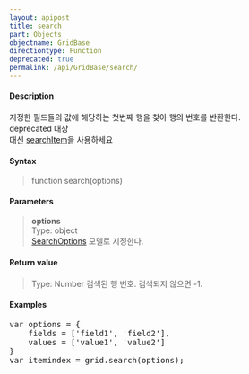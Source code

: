 ```yaml
---
layout: apipost
title: search
part: Objects
objectname: GridBase
directiontype: Function
deprecated: true
permalink: /api/GridBase/search/
---
```



#### Description

 지정한 필드들의 값에 해당하는 첫번째 행을 찾아 행의 번호를 반환한다.  
 deprecated 대상  
 대신 [searchItem](/api/GridBase/searchItem/)을 사용하세요  

#### Syntax

> function search(options)

#### Parameters

> **options**  
> Type: object  
> [SearchOptions](/api/types/SearchOptions/) 모델로 지정한다.  

#### Return value

> Type: Number
> 검색된 행 번호. 검색되지 않으면 -1.

#### Examples 

<pre class="prettyprint">
var options = {
    fields = ['field1', 'field2'],
    values = ['value1', 'value2']
}
var itemindex = grid.search(options);
</pre>

